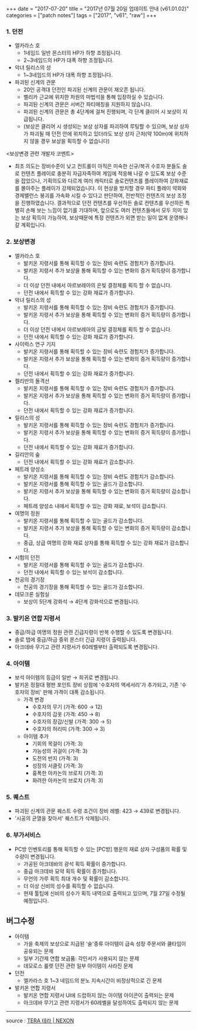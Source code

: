 +++
date = "2017-07-20"
title = "2017년 07월 20일 업데이트 안내 (v61.01.02)"
categories = ["patch notes"]
tags = ["2017", "v61", "raw"]
+++

### 1. 던전
- 엘카라스 호
  - 1네임드 일반 몬스터의 HP가 하향 조정됩니다.
  - 2~3네임드의 HP가 대폭 하향 조정됩니다.
- 악녀 릴리스의 성
  - 1~3네임드의 HP가 대폭 하향 조정됩니다.
- 파괴된 신계의 관문
  - 20인 공격대 던전인 파괴된 신계의 관문이 재오픈 됩니다.
  - 벨리카 근교에 위치한 차원의 마법석을 통해 입장하실 수 있습니다.
  - 파괴된 신계의 관문은 서버간 파티매칭을 지원하지 않습니다.
  - 파괴된 신계의 관문은 총 4단계에 걸쳐 진행되며, 각 단계 클리어 시 보상이 지급됩니다.
  - (보상은 클리어 시 생성되는 보상 상자를 파괴하여 루팅할 수 있으며, 보상 상자가 파괴될 때 던전 안에 위치하고 있더라도 보상 상자 근처(약 100m)에 위치하지 않을 경우 보상을 획득할 수 없습니다)

<보상변경 관련 개발자 코멘트>
- 최초 의도는 장비수준이 낮고 컨트롤이 아직은 미숙한 신규/복귀 수호자 분들도 솔로 컨텐츠 플레이로 충분히 자급자족하여 게임에 적응해 나갈 수 있도록 보상 수준을 잡았으나, 기획의도와 다르게 여러 캐릭터로 솔로컨텐츠를 플레이하여 강화재료를 몰아주는 플레이가 강제되었습니다.
이 현상을 방치할 경우 파티 플레이 약화와 경제밸런스 붕괴를 가속화 시킬 수 있다고 판단하여, 전반적인 컨텐츠의 보상 조정을 진행하였습니다.
결과적으로 던전 컨텐츠를 우선하든 솔로 컨텐츠를 우선하든 특별히 손해 보는 느낌이 없기를 기대하며, 앞으로도 여러 컨텐츠들에서 모두 의미 있는 보상 획득이 가능하여, 보상때문에 특정 컨텐츠가 외면 받는 일이 없게 운영해나갈 계획입니다.

### 2. 보상변경
- 엘카라스 호
  - 발키온 지령서를 통해 획득할 수 있는 장비 숙련도 경험치가 증가합니다.
  - 발키온 지령서 추가 보상을 통해 획득할 수 있는 변화의 증거 획득량이 증가합니다.
  - 더 이상 던전 내에서 아르보레아의 은빛 결정체를 획득 할 수 없습니다.
  - 던전 내에서 획득할 수 있는 강화 재료가 증가합니다.
- 악녀 릴리스의 성
  - 발키온 지령서를 통해 획득할 수 있는 장비 숙련도 경험치가 증가합니다.
  - 발키온 지령서 추가 보상을 통해 획득할 수 있는 변화의 증거 획득량이 증가합니다.
  - 더 이상 던전 내에서 아르보레아의 금빛 결정체를 획득 할 수 없습니다.
  - 던전 내에서 획득할 수 있는 강화 재료가 증가합니다.
- 사이럭스 연구 기지
  - 발키온 지령서를 통해 획득할 수 있는 장비 숙련도 경험치가 증가합니다.
  - 발키온 지령서 추가 보상을 통해 획득할 수 있는 변화의 증거 획득량이 증가합니다.
  - 던전 내에서 획득할 수 있는 강화 재료가 증가합니다.
- 켈리반의 돌격선
  - 발키온 지령서를 통해 획득할 수 있는 장비 숙련도 경험치가 증가합니다.
  - 발키온 지령서 추가 보상을 통해 획득할 수 있는 변화의 증거 획득량이 증가합니다.
  - 던전 내에서 획득할 수 있는 강화 재료가 증가합니다.
- 릴리스의 성
  - 발키온 지령서를 통해 획득할 수 있는 장비 숙련도 경험치가 증가합니다.
  - 발키온 지령서 추가 보상을 통해 획득할 수 있는 변화의 증거 획득량이 증가합니다.
  - 던전 내에서 획득할 수 있는 강화 재료가 증가합니다.
- 길리안의 숲
  - 던전 내에서 획득할 수 있는 강화 재료가 감소합니다.
- 페트레 양성소
  - 발키온 지령서를 통해 획득할 수 있는 장비 숙련도 경험치가 감소합니다.
  - 발키온 지령서를 통해 획득할 수 있는 골드가 감소합니다.
  - 발키온 지령서 추가 보상을 통해 획득할 수 있는 변화의 증거 획득량이 감소합니다.
  - 페트레 양성소 내에서 획득할 수 있는 강화 재료, 보석이 감소합니다.
- 여명의 정원
  - 발키온 지령서를 통해 획득할 수 있는 골드가 감소합니다.
  - 발키온 지령서 추가 보상을 통해 획득할 수 있는 변화의 증거 획득량이 감소합니다.
  - 중급, 상급 여명의 강화 재료 상자를 통해 획득할 수 있는 강화 재료가 감소합니다.
- 시험의 던전
  - 발키온 지령서를 통해 획득할 수 있는 골드가 감소합니다.
  - 던전 내에서 획득할 수 있는 보석이 감소합니다.
- 천공의 경기장
  - 천공의 경기장을 통해 획득할 수 있는 골드가 감소합니다.
- 데모크론 실험실
  - 보상이 5단계 강화석 → 4단계 강화석으로 변경됩니다.

### 3. 발키온 연합 지령서
- 중급/하급 여명의 정원 관련 긴급지령이 반복 수행할 수 있도록 변경됩니다.
- 솔로 탭에 중급/하급 중위 몬스터 긴급 지령이 출력됩니다.
- 아크데바 무기고 관련 지령서가 60레벨부터 출력되도록 변경됩니다.

### 4. 아이템
- 보석 아이템의 등급이 일반 → 희귀로 변경됩니다.
- 발키온 정찰대 평판 포인트 장비 상점에 '수호자의 액세서리'가 추가되고, 기존 '수호자의 장비' 판매 가격이 대폭 감소됩니다.
  - 가격 변경
    - 수호자의 무기 (가격: 600 → 12)
    - 수호자의 갑옷 (가격: 450 → 8)
    - 수호자의 장갑/신발 (가격: 300 → 5)
    - 수호자의 허리띠 (가격: 300 → 3)
  - 아이템 추가
    - 기회의 목걸이 (가격: 3)
    - 가능성의 귀걸이 (가격: 3)
    - 도전의 반지 (가격: 3)
    - 성장의 서클릿 (가격: 3)
    - 흉폭한 아카논의 브로치 (가격: 3)
    - 화려한 아카논의 브로치 (가격: 3)

### 5. 퀘스트
- 파괴된 신계의 관문 퀘스트 수령 조건이 장비 레벨: 423 → 439로 변경됩니다.
- '시공의 균열을 찾아서' 퀘스트가 삭제됩니다.

### 6. 부가서비스
- PC방 인벤토리를 통해 획득할 수 있는 [PC방] 행운의 재료 상자 구성품의 확률 및 수량이 변경됩니다.
  - 가공된 아크데바의 광석 획득 확률이 증가합니다.
  - 중급 아크데바 묘약 획득 확률이 증가합니다.
  - 무언의 가루 획득 최대 개수 및 확률이 감소합니다.
  - 더 이상 신비의 성수를 획득할 수 없습니다.
  - 현재 툴팁에 신비의 성수가 획득 내역으로 출력되고 있으며, 7월 27일 수정될 예정입니다.

## 버그수정

- 아이템
  - 가을 축제의 보상으로 지급된 '술'종류 아이템이 급속 성장 주문서와 쿨타임이 공유되는 문제
  - 일부 기간제 연합 보급품: 각인서가 사용되지 않는 문제
  - 데모로스 룰렛 던전 관련 일부 아이템이 사라진 문제
- 던전
  - 엘카라스 호 1~3 네임드의 분노 지속시간이 비정상적으로 긴 문제
- 발키온 연합 지령서
  - 발키온 연합 지령서 UI에 드랍하지 않는 아이템 아이콘이 출력되는 문제
  - 아크데바 무기고 관련 지령서가 60레벨을 달성하여도 출력되지 않는 문제

----

source : [TERA 테라 | NEXON](http://tera.nexon.com/news/update/view.aspx?n4articlesn=288)